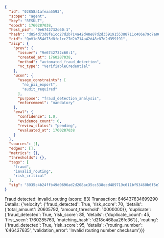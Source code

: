 ```json
{
  "id": "02858a1afeaa5593",
  "scope": "agent",
  "key": "RESULT",
  "epoch": 1760287038,
  "host_pid": "9e6742732c60:1",
  "hash": "d854d73d8fe1cc27d2b714a42d48e87d2d35919155388711c406e79c7a06d942",
  "cid": "QmV1d854d73d8fe1cc27d2b714a42d48e87d2d359191",
  "aicp": {
    "prov": {
      "issuer": "9e6742732c60:1",
      "created_at": 1760287038,
      "method": "automated_fraud_detection",
      "vc_type": "VerifiableCredential"
    },
    "ucon": {
      "usage_constraints": [
        "no_pii_export",
        "audit_required"
      ],
      "purpose": "fraud_detection_analysis",
      "enforcement": "mandatory"
    },
    "eval": {
      "confidence": 1.0,
      "evidence_count": 0,
      "review_status": "pending",
      "evaluated_at": 1760287038
    }
  },
  "sources": [],
  "edges": [],
  "metrics": {},
  "thresholds": {},
  "tags": [
    "fraud",
    "invalid_routing",
    "risk_critical"
  ],
  "sig": "8035c4b24ffb49d0696ad2d208ac35cc538ecd489719c611bf93460b6f5e7d78"
}
```

Fraud detected: invalid_routing (score: 83)
Transaction: 646437634699290
Details: {'velocity': {'fraud_detected': True, 'risk_score': 70, 'details': {'total_amount': 20605792, 'amount_threshold': 10000000}}, 'duplicate': {'fraud_detected': True, 'risk_score': 85, 'details': {'duplicate_count': 45, 'first_seen': 1760285763, 'matching_hash': 'd218c468aa26fc36'}}, 'routing': {'fraud_detected': True, 'risk_score': 95, 'details': {'routing_number': '646437635', 'validation_error': 'Invalid routing number checksum'}}}